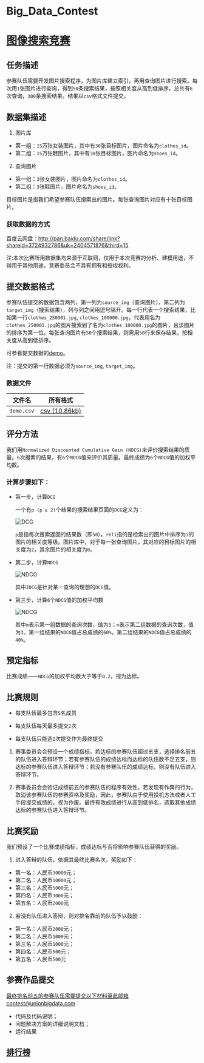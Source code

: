 Big_Data_Contest
================

# [图像搜索竞赛](http://www.pkbigdata.com/c/00000000057/)

## 任务描述

参赛队伍需要开发图片搜索程序，为图片库建立索引，再用查询图片进行搜索。每次用`1`张图片进行查询，得到`50`条搜索结果，按照相关度从高到低排序。总共有`6`次查询，`300`条搜索结果。结果以`csv`格式文件提交。

## 数据集描述

1. 图片库
  - 第一组：`15`万张女装图片，其中有`30`张目标图片，图片命名为`clothes_id`。
  - 第二组：`15`万张鞋图片，其中有`30`张目标图片，图片命名为`shoes_id`。

2. 查询图片
  - 第一组：`3`张女装图片，图片命名为`clothes_id`。
  - 第二组：`3`张鞋图片，图片命名为`shoes_id`。

目标图片是指我们希望参赛队伍搜索出的图片。每张查询图片对应有十张目标图片。

### 获取数据的方式

百度云网盘：http://pan.baidu.com/share/link?shareid=3724932786&uk=2404571876&third=15

注:本次比赛所用数据集均来源于互联网，仅用于本次竞赛的分析、建模用途，不得用于其他用途，竞赛委员会不具有拥有和授权权利。

## 提交数据格式

参赛队伍提交的数据包含两列，第一列为`source_img`（查询图片），第二列为`target_img`（搜索结果），列与列之间用逗号隔开。每一行代表一个搜索结果，比如第一行`clothes_250001.jpg`, `clothes_100000.jpg`，代表用名为`clothes_250001.jpg`的图片搜索到了名为`clothes_100000.jpg`的图片，且该图片的排序为第一位。每张查询图片有`50`个搜索结果，则需用`50`行来保存结果，按相关度从高到低排序。

可参看提交数据的[demo](http://www.pkbigdata.com/Uploads/competitions/5465d68bb4343.csv)。

注：提交的第一行数据必须为`source_img`, `target_img`。

### 数据文件

| 文件名 | 所有格式 |
| ------ | -------- |
| `demo.csv` | [csv (10.86kb)](http://www.pkbigdata.com/Uploads/competitions/5465d68bb4343.csv) |

## 评分方法

我们用`Normalized Discounted Cumulative Gain (NDCG)`来评价搜索结果的质量。`6`次搜索的结果，有`6`个`NDCG`值来评价其质量。最终成绩为`6`个`NDCG`值的加权平均数。

### 计算步骤如下：

- 第一步，计算`DCG`
  
  一个有`p (p ≥ 2)`个结果的搜索结果页面的`DCG`定义为：
  
  ![DCG](http://www.pkbigdata.com/Uploads/competitions/5465c30035b35.gif)
  
  `p`是指每次搜索返回的结果数（即`50`）。`reli`指的是检索出的图片中排序为`i`的图片的相关度等级。图片库中，对于每一张查询图片，其对应的目标图片的相关度为`2`，其余图片的相关度为`0`。

- 第二步，计算`NDCG`
  
  ![NDCG](http://www.pkbigdata.com/Uploads/competitions/5465c35e7b7f9.gif)
  
  其中`IDCG`是针对某一查询的理想的`DCG`值。

- 第三步，计算`6`个`NDCG`值的加权平均数
  
  ![NDCG](http://www.pkbigdata.com/Uploads/competitions/5465c369eb1c2.gif)

  其中`m`表示第一组数据的查询次数，值为`3`；`n`表示第二组数据的查询次数，值为`3`。第一组结果的`NDCG`值占总成绩的`60%`，第二组结果的`NDCG`值占总成绩的`40%`。

## 预定指标

比赛成绩——`NDCG`的加权平均数大于等于`0.2`，视为达标。

## 比赛规则

- 每支队伍最多包含`5`名成员

- 每支队伍每天最多提交`2`次

- 每支队伍只能选`2`次提交作为最终提交

1. 赛事委员会会预设一个成绩指标，若达标的参赛队伍超过五支，选择排名前五的队伍进入答辩环节；若有参赛队伍的成绩达标而达标的队伍数不足五支，则达标的参赛队伍进入答辩环节；若没有参赛队伍的成绩达标，则没有队伍进入答辩环节。

2. 赛事委员会会验证成绩前五的参赛队伍的程序有效性，若发现有作弊的行为，取消该参赛队伍的参赛资格及奖励，因此，参赛队由于使用投机方法或者人工手段提交成绩的，视为作废。最终有效成绩进行从高到低排名，选取其他成绩达标的参赛队伍进入答辩环节。

## 比赛奖励

我们预设了一个比赛成绩指标，成绩达标与否将影响参赛队伍获得的奖励。

1. 进入答辩的队伍，依据其最终比赛名次，奖励如下：
  - 第一名：人民币`30000`元；
  - 第二名：人民币`10000`元；
  - 第三名：人民币`5000`元；
  - 第四名：人民币`3000`元；
  - 第五名：人民币`2000`元

2. 若没有队伍进入答辩，则对排名靠前的队伍予以鼓励：
  - 第一名：人民币`2000`元；
  - 第二名：人民币`1000`元；
  - 第三名：人民币`1000`元；
  - 第四名：人民币`500`元；
  - 第五名：人民币`500`元

## 参赛作品提交

最终排名前五的参赛队伍需要提交以下材料至此邮箱contest@unionbigdata.com：

- 代码及代码说明；
- 问题解决方案的详细说明文档；
- 运行结果

## [排行榜](http://www.pkbigdata.com/c/00000000057/leaderboard)
